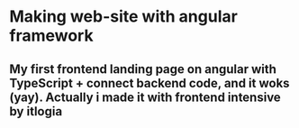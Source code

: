 # Making web-site with angular framework
## My first frontend landing page on angular with TypeScript + connect backend code, and it woks (yay). Actually i made it with frontend intensive by itlogia
